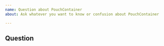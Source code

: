 ```yaml
---
name: Question about PouchContainer
about: Ask whatever you want to know or confusion about PouchContainer

---
```


## Question
<!-- You can ask any question about this project -->
